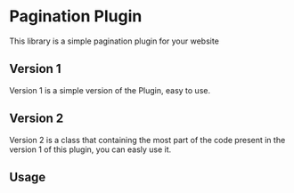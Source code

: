 Pagination Plugin
=============
This library is a simple pagination plugin for your website

Version 1
-------
Version 1 is a simple version of the Plugin, easy to use.

Version 2
-------
Version 2 is a class that containing the most part of the code present in the version 1 of this plugin, you can easly use it.

Usage
-------
